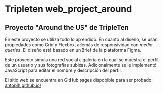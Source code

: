 # Tripleten web_project_around
## Proyecto "Around the US" de TripleTen

En este proyecto se utiliza todo lo aprendido. En cuanto al diseño, se usan propiedades como Grid y Flexbox, además de responsividad con _media queries_. El diseño está basado en un Brief de la plataforma Figma.

 Este proyecto simula una red social o galería en la cual se muestra el perfil de un usuario y sus fotografías subidas. Adicionalmente se le implementó JavaScript para editar el nombre y descripción del perfil.

 El sitio web se encuentra en GitHub pages dispobible para ser probado: [antoplh.github.io/](https://antoplh.github.io/web_project_around)